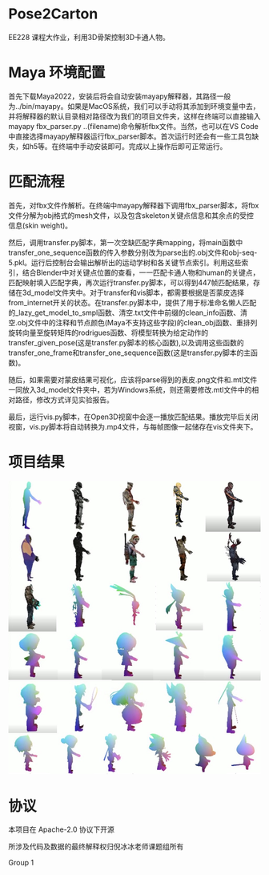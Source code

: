 # Pose2Carton 

EE228 课程大作业，利用3D骨架控制3D卡通人物。



# Maya 环境配置

首先下载Maya2022，安装后将会自动安装mayapy解释器，其路径一般为../bin/mayapy。如果是MacOS系统，我们可以手动将其添加到环境变量中去，并将解释器的默认目录相对路径改为我们的项目文件夹，这样在终端可以直接输入mayapy fbx_parser.py ..(filename)命令解析fbx文件。当然，也可以在VS Code中直接选择mayapy解释器运行fbx_parser脚本。首次运行时还会有一些工具包缺失，如h5等。在终端中手动安装即可。完成以上操作后即可正常运行。



# 匹配流程

首先，对fbx文件作解析。在终端中mayapy解释器下调用fbx_parser脚本，将fbx文件分解为obj格式的mesh文件，以及包含skeleton关键点信息和其余点的受控信息(skin weight)。

然后，调用transfer.py脚本，第一次空缺匹配字典mapping，将main函数中transfer_one_sequence函数的传入参数分别改为parse出的.obj文件和obj-seq-5.pkl。运行后控制台会输出解析出的运动学树和各关键节点索引。利用这些索引，结合Blender中对关键点位置的查看，一一匹配卡通人物和human的关键点，匹配映射填入匹配字典，再次运行transfer.py脚本，可以得到447帧匹配结果，存储在3d_model文件夹中。对于transfer和vis脚本，都需要根据是否蒙皮选择from_internet开关的状态。在transfer.py脚本中，提供了用于标准命名懒人匹配的_lazy_get_model_to_smpl函数、清空.txt文件中前缀的clean_info函数、清空.obj文件中的注释和节点颜色(Maya不支持这些字段)的clean_obj函数、重排列旋转向量至旋转矩阵的rodrigues函数、将模型转换为给定动作的transfer_given_pose(这是transfer.py脚本的核心函数),以及调用这些函数的transfer_one_frame和transfer_one_sequence函数(这是transfer.py脚本的主函数)。 

随后，如果需要对蒙皮结果可视化，应该将parse得到的表皮.png文件和.mtl文件一同放入3d_model文件夹中，若为Windows系统，则还需要修改.mtl文件中的相对路径，修改方式详见实验报告。  

最后，运行vis.py脚本，在Open3D视窗中会逐一播放匹配结果。播放完毕后关闭视窗，vis.py脚本将自动转换为.mp4文件，与每帧图像一起储存在vis文件夹下。  



# 项目结果

![image](img/qifei.jpeg)




# 协议 
本项目在 Apache-2.0 协议下开源

所涉及代码及数据的最终解释权归倪冰冰老师课题组所有

Group 1
